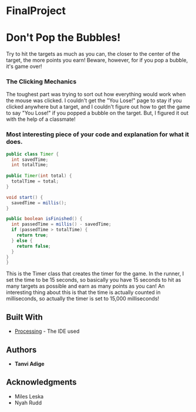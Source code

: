 # FinalProject

# Don't Pop the Bubbles!

Try to hit the targets as much as you can, the closer to the center of the target, the more points you earn! Beware, however, for if you pop a bubble, it's game over!

### The Clicking Mechanics

The toughest part was trying to sort out how everything would work when the mouse was clicked. I couldn't get the "You Lose!" page to stay if you clicked anywhere but a target, and I couldn't figure out how to get the game to say "You Lose!" if you popped a bubble on the target. But, I figured it out with the help of a classmate!

### Most interesting piece of your code and explanation for what it does.

```Java
public class Timer {
  int savedTime;
  int totalTime;
  
public Timer(int total) {
  totalTime = total;
}

void start() {
  savedTime = millis();
}

public boolean isFinished() {
  int passedTime = millis() - savedTime;
  if (passedTime > totalTime) {
    return true;
  } else {
    return false;
  }
}
}
```
This is the Timer class that creates the timer for the game. In the runner, I set the time to be 15 seconds, so basically you have 15 seconds to hit as many targets as possible and earn as many points as you can! An interesting thing about this is that the time is actually counted in milliseconds, so actually the timer is set to 15,000 milliseconds!

## Built With

* [Processing](https://processing.org/) - The IDE used

## Authors

* **Tanvi Adige** 

## Acknowledgments

* Miles Leska
* Nyah Rudd
